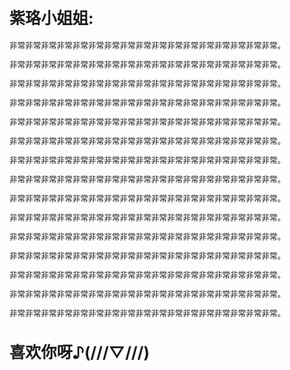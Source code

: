 <html>

<body>

<h1>紫珞小姐姐:</h1>
<p>非常非常非常非常非常非常非常非常非常非常非常非常非常非常非常非常非常。</p>
<p>非常非常非常非常非常非常非常非常非常非常非常非常非常非常非常非常非常。</p>

<p>非常非常非常非常非常非常非常非常非常非常非常非常非常非常非常非常非常。</p>

<p>非常非常非常非常非常非常非常非常非常非常非常非常非常非常非常非常非常。</p>

<p>非常非常非常非常非常非常非常非常非常非常非常非常非常非常非常非常非常。</p>

<p>非常非常非常非常非常非常非常非常非常非常非常非常非常非常非常非常非常。</p>

<p>非常非常非常非常非常非常非常非常非常非常非常非常非常非常非常非常非常。</p>

<p>非常非常非常非常非常非常非常非常非常非常非常非常非常非常非常非常非常。</p>

<p>非常非常非常非常非常非常非常非常非常非常非常非常非常非常非常非常非常。</p>

<p>非常非常非常非常非常非常非常非常非常非常非常非常非常非常非常非常非常。</p>

<p>非常非常非常非常非常非常非常非常非常非常非常非常非常非常非常非常非常。</p>

<p>非常非常非常非常非常非常非常非常非常非常非常非常非常非常非常非常非常。</p>

<p>非常非常非常非常非常非常非常非常非常非常非常非常非常非常非常非常非常。</p>

<p>非常非常非常非常非常非常非常非常非常非常非常非常非常非常非常非常非常。</p>

<p>非常非常非常非常非常非常非常非常非常非常非常非常非常非常非常非常非常。</p>

<h1>喜欢你呀♪(///▽///)</h1>
</body>

</html>
